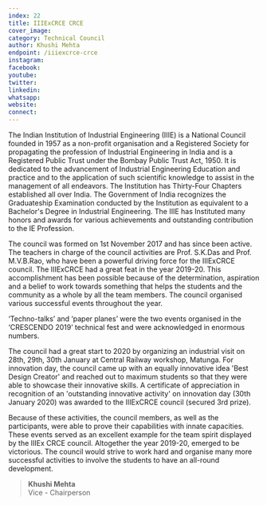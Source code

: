 ```yaml
---
index: 22
title: IIIExCRCE CRCE
cover_image:
category: Technical Council
author: Khushi Mehta
endpoint: /iiiexcrce-crce
instagram:
facebook:
youtube:
twitter:
linkedin:
whatsapp:
website:
connect:
---
```


The Indian Institution of Industrial Engineering (IIIE) is a National Council founded in 1957 as a non-profit organisation and a Registered Society for propagating the profession of Industrial Engineering in India and is a Registered Public Trust under the Bombay Public Trust Act, 1950. It is dedicated to the advancement of Industrial Engineering Education and practice and to the application of such scientific knowledge to assist in the management of all endeavors. The Institution has Thirty-Four Chapters established all over India. The Government of India recognizes the Graduateship Examination conducted by the Institution as equivalent to a Bachelor's Degree in Industrial Engineering. The IIIE has Instituted many honors and awards for various achievements and outstanding contribution to the IE Profession.

The council was formed on 1st November 2017 and has since been active. The teachers in charge of the council activities are Prof. S.K.Das and Prof. M.V.B.Rao, who have been a powerful driving force for the IIIExCRCE council. The IIIExCRCE had a great feat in the year 2019-20. This accomplishment has been possible because of the determination, aspiration and a belief to work towards something that helps the students and the community as a whole by all the team members. The council organised various successful events throughout the year.

‘Techno-talks’ and ‘paper planes’ were the two events organised in the ‘CRESCENDO 2019’ technical fest and were acknowledged in enormous numbers.

The council had a great start to 2020 by organizing an industrial visit on 28th, 29th, 30th January at Central Railway workshop, Matunga. For innovation day, the council came up with an equally innovative idea 'Best Design Creator' and reached out to maximum students so that they were able to showcase their innovative skills. A certificate of appreciation in recognition of an 'outstanding innovative activity' on innovation day (30th January 2020) was awarded to the IIIExCRCE council (secured 3rd prize).

Because of these activities, the council members, as well as the participants, were able to prove their capabilities with innate capacities. These events served as an excellent example for the team spirit displayed by the IIIEx CRCE council. Altogether the year 2019-20, emerged to be victorious. The council would strive to work hard and organise many more successful activities to involve the students to have an all-round development.

> **Khushi Mehta**<br>
> Vice - Chairperson
